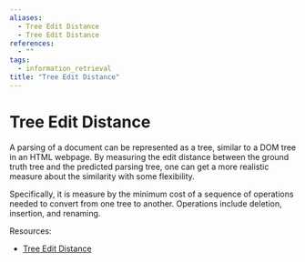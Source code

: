 ```yaml
---
aliases:
  - Tree Edit Distance
  - Tree Edit Distance
references:
  - ""
tags:
  - information_retrieval
title: "Tree Edit Distance"
---
```


# Tree Edit Distance

A parsing of a document can be represented as a tree, similar to a DOM tree in an HTML webpage. By measuring the edit distance between the ground truth tree and the predicted parsing tree, one can get a more realistic measure about the similarity with some flexibility.

Specifically, it is measure by the minimum cost of a sequence of operations needed to convert from one tree to another. Operations include deletion, insertion, and renaming.

Resources:
- [Tree Edit Distance](http://tree-edit-distance.dbresearch.uni-salzburg.at/)